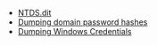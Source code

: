 * [NTDS.dit](https://stealthbits.com/blog/extracting-password-hashes-from-the-ntds-dit-file/)
* [Dumping domain password hashes](https://pentestlab.blog/2018/07/04/dumping-domain-password-hashes/)
* [Dumping Windows Credentials](https://pure.security/dumping-windows-credentials/)
